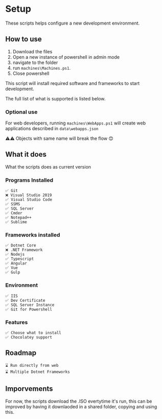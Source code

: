 # Setup

These scripts helps configure a new development environment.

## How to use

1. Download the files
2. Open a new instance of powershell in admin mode
3. navigate to the folder
4. run `machines\Machines.ps1`.
5. Close powershell

This script will install required software and frameworks to start development.

The full list of what is supported is listed below.

### Optional use

For web developers, running `machines\WebApps.ps1` will create web applications described in `data\webapps.json`

⚠⚠ Objects with same name will break the flow 😊

## What it does

What the scripts does as current version

### Programs Installed

    ✅ Git
    ❌ Visual Studio 2019
    ✅ Visual Studio Code
    ✅ SSMS
    ✅ SQL Server
    ✅ Cmder
    ✅ Notepad++
    ✅ Sublime

### Frameworks installed

    ✅ Dotnet Core
    ❌ .NET Framework
    ✅ Nodejs
    ✅ Typescript
    ✅ Angular
    ✅ Vue
    ✅ Gulp

### Environment

    ✅ IIS
    ✅ Dev Certificate
    ✅ SQL Server Instance
    ✅ Git for Powershell

### Features

    ✅ Choose what to install
    ✅ Chocolatey support

## Roadmap

    ⌛ Run directly from web
    ⌛ Multiple Dotnet Frameworks

## Imporvements

For now, the scripts download the .ISO evertytime it's run,
this can be improved by having it downlaoded in a shared folder, copying and using this.
